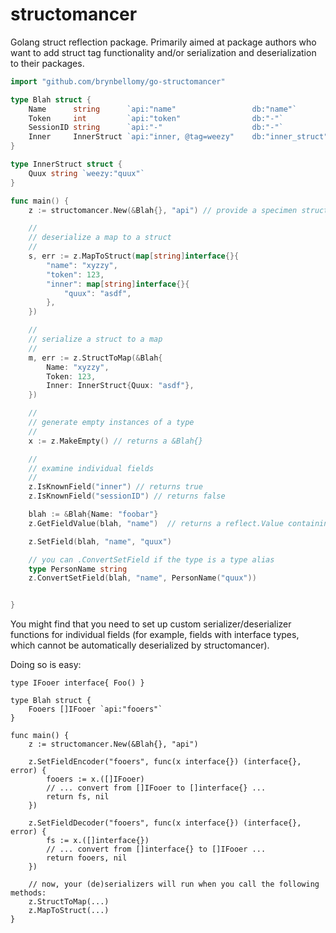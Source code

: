 
# structomancer

Golang struct reflection package.  Primarily aimed at package authors who want to add struct tag
functionality and/or serialization and deserialization to their packages.

```go
import "github.com/brynbellomy/go-structomancer"

type Blah struct {
    Name      string      `api:"name"                 db:"name"`
    Token     int         `api:"token"                db:"-"`
    SessionID string      `api:"-"                    db:"-"`
    Inner     InnerStruct `api:"inner, @tag=weezy"    db:"inner_struct"`
}

type InnerStruct struct {
    Quux string `weezy:"quux"`
}

func main() {
    z := structomancer.New(&Blah{}, "api") // provide a specimen struct and the struct tag

    //
    // deserialize a map to a struct
    //
    s, err := z.MapToStruct(map[string]interface{}{
        "name": "xyzzy",
        "token": 123,
        "inner": map[string]interface{}{
            "quux": "asdf",
        },
    })

    //
    // serialize a struct to a map
    //
    m, err := z.StructToMap(&Blah{
        Name: "xyzzy",
        Token: 123,
        Inner: InnerStruct{Quux: "asdf"},
    })

    //
    // generate empty instances of a type
    //
    x := z.MakeEmpty() // returns a &Blah{}

    //
    // examine individual fields
    //
    z.IsKnownField("inner") // returns true
    z.IsKnownField("sessionID") // returns false

    blah := &Blah{Name: "foobar"}
    z.GetFieldValue(blah, "name")  // returns a reflect.Value containing "foobar"

    z.SetField(blah, "name", "quux")

    // you can .ConvertSetField if the type is a type alias
    type PersonName string
    z.ConvertSetField(blah, "name", PersonName("quux"))


}
```

You might find that you need to set up custom serializer/deserializer functions for individual fields (for example, fields with interface types, which cannot be automatically deserialized by structomancer).

Doing so is easy:

```
type IFooer interface{ Foo() }

type Blah struct {
    Fooers []IFooer `api:"fooers"`
}

func main() {
    z := structomancer.New(&Blah{}, "api")

    z.SetFieldEncoder("fooers", func(x interface{}) (interface{}, error) {
        fooers := x.([]IFooer)
        // ... convert from []IFooer to []interface{} ...
        return fs, nil
    })

    z.SetFieldDecoder("fooers", func(x interface{}) (interface{}, error) {
        fs := x.([]interface{})
        // ... convert from []interface{} to []IFooer ...
        return fooers, nil
    })

    // now, your (de)serializers will run when you call the following methods:
    z.StructToMap(...)
    z.MapToStruct(...)
}
```